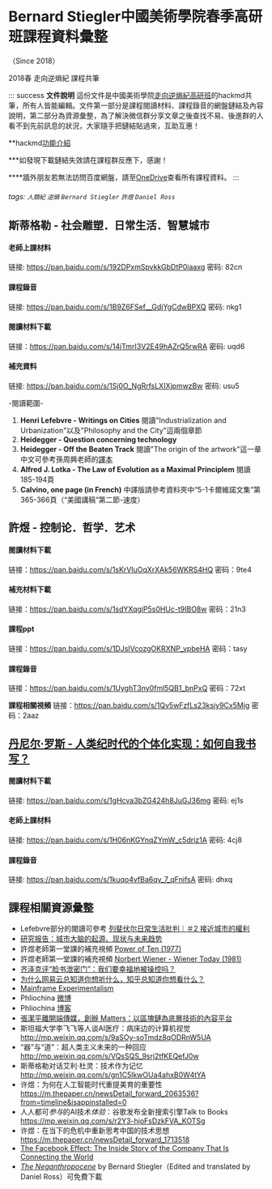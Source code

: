 # Bernard Stiegler中國美術學院春季高研班課程資料彙整
（Since 2018）

2018春 走向逆熵紀 課程共筆

::: success
**文件說明**
這份文件是中國美術學院[走向逆熵紀高研班](https://mp.weixin.qq.com/s/Ailbr52NWV83rREnl0wdYw)的hackmd共筆，所有人皆能編輯。文件第一部分是課程閱讀材料、課程錄音的網盤鏈結及內容說明，第二部分為資源彙整，為了解決微信群分享文章之後查找不易、後進群的人看不到先前訊息的狀況，大家隨手把鏈結貼過來，互助互惠！

**hackmd[功能介紹](https://hackmd.io/s/E1UakUq8)

***如發現下載鏈結失效請在課程群反應下，感謝！

****牆外朋友若無法訪問百度網盤，請至[OneDrive](https://1drv.ms/f/s!AgbW613mZ_RignWcMC5Mirql7TBo)查看所有課程資料。
:::

###### tags: `人類紀` `逆熵` `Bernard Stiegler` `許煜` `Daniel Ross`

## 斯蒂格勒 - 社会雕塑．日常生活．智慧城市
#### 老師上課材料
链接: https://pan.baidu.com/s/192DPxmSpvkkGbDtP0iaaxg 密码: 82cn
#### 課程錄音
链接: https://pan.baidu.com/s/1B9Z6FSef__GdjYgCdwBPXQ 密码: nkg1
#### 閱讀材料下載
链接：https://pan.baidu.com/s/14jTmrI3V2E49hAZrQ5rwRA 密码: uqd6
#### 補充資料
链接: https://pan.baidu.com/s/1Sj0O_NgRrfsLXIXjpmwzBw 密码: usu5

-閱讀範圍-
1. **Henri Lefebvre - Writings on Cities**
閱讀"Industrialization and Urbanization"以及"Philosophy and the City"這兩個章節
2. **Heidegger - Question concerning technology**
3. **Heidegger - Off the Beaten Track**
閱讀"The origin of the artwork"這一章
中文可參考孫周興老師的[譯本](https://www.douban.com/note/196698096/)
4. **Alfred J. Lotka - The Law of Evolution as a Maximal Principlem**
閱讀185-194頁
5. **Calvino, one page (in French)**
中譯版請參考資料夾中“5-1卡爾維諾文集”第365-366頁（“美國講稿”第二節-速度）

## 許煜 - 控制论．哲学．艺术
#### 閱讀材料下載
链接：https://pan.baidu.com/s/1sKrVIuOqXrXAk56WKRS4HQ 密码：9te4
#### 補充材料下載
链接：https://pan.baidu.com/s/1sdYXqgiP5s0HUc-t9IBO8w 密码：21n3
#### 課程ppt
链接：https://pan.baidu.com/s/1DJsIVcozgOKRXNP_vpbeHA 密码：tasy
#### 課程錄音
链接：https://pan.baidu.com/s/1UyghT3ny0fml5QB1_bnPxQ 密码：72xt

**課程相關視頻**
链接：https://pan.baidu.com/s/1Qv5wFzfLs23ksiy9Cx5Mjg 密码：2aaz

## [丹尼尔·罗斯 - 人类纪时代的个体化实现：如何自我书写？](https://mp.weixin.qq.com/s/SbvuHmCwmhy_Yf4b-O-GUQ)
#### 閱讀材料下載
链接: https://pan.baidu.com/s/1gHcva3bZG424h8JuGJ36mg 密码: ej1s
#### 老師上課材料
链接: https://pan.baidu.com/s/1H06nKGYnqZYmW_c5driz1A 密码: 4cj8
#### 課程錄音
链接: https://pan.baidu.com/s/1kuqo4vfBa6qy_7_qFnifsA 密码: dhxq

## 課程相關資源彙整
* Lefebvre部分的閱讀可參考 [列斐伏尔日常生活批判｜＃2 接近城市的權利](http://www.caa-ins.org/archives/2105)
* [研究报告：城市大脑的起源、现状与未来趋势](https://mp.weixin.qq.com/s/Dxon8lUm346Ylfnb6V3dsQ)
* 許煜老師第一堂課的補充視頻 [Power of Ten (1977)](https://www.youtube.com/watch?v=0fKBhvDjuy0)
* 許煜老師第一堂課的補充視頻 [Norbert Wiener - Wiener Today (1981)](https://www.youtube.com/watch?v=cdu16JAzgw8)
* [齐泽克评“脸书泄密门”：我们要幸福地被操控吗？](http://www.thepaper.cn/newsDetail_forward_2056188?from=timeline)
* [为什么网易云总知道你想听什么，知乎总知道你想看什么？](https://mp.weixin.qq.com/s/E9hWsrQ3eMgAlFz_3cIvTg)
* [Mainframe Experimentalism](https://monoskop.org/media/text/mainframe_experimentalism_2012/)
* Phliochina [微博](https://weibo.com/p/1005056443190438)
* Phliochina [博客](http://philochina.org/%E9%A6%96%E9%A0%81/)
* [張潔平離開端傳媒，創辦 Matters：以區塊鏈為底層技術的內容平台](https://www.inside.com.tw/2018/04/09/matters/amp?__twitter_impression=true&from=timeline&isappinstalled=0)
* 斯坦福大学李飞飞等人谈AI医疗：病床边的计算机视觉 http://mp.weixin.qq.com/s/9aSOy-soTmdz8qODRnW5UA
* “器”与“道”：超人类主义未来的一种回应 http://mp.weixin.qq.com/s/VQsSQS_9srj2tfKEQefJ0w
* 斯蒂格勒对话艾利·杜灵：技术作为记忆 http://mp.weixin.qq.com/s/gn1C5lkwOUa4ahxB0W4tYA
* 许煜：为何在人工智能时代重提美育的重要性 https://m.thepaper.cn/newsDetail_forward_2063536?from=timeline&isappinstalled=0
* 人人都可*参与*的AI技术*体验*：谷歌发布全新搜索引擎Talk to Books https://mp.weixin.qq.com/s/r2Y3-hjoFsDzkFVA_KOTSg
* 许煜：在当下的危机中重新思考中国的技术思想 https://m.thepaper.cn/newsDetail_forward_1713518
* [The Facebook Effect: The Inside Story of the Company That Is Connecting the World](https://www.amazon.com/Facebook-Effect-Inside-Company-Connecting/dp/1439102120)
* *[The Neganthropocene](http://www.openhumanitiespress.org/books/titles/the-neganthropocene/)* by Bernard Stiegler（Edited and translated by Daniel Ross）可免費下載
